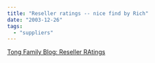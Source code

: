 ```yaml
---
title: "Reseller ratings -- nice find by Rich"
date: "2003-12-26"
tags: 
  - "suppliers"
---
```


[Tong Family Blog: Reseller RAtings](http://www.tongfamily.com/guide_to_pcs/001282.html "Tong Family Blog: Reseller RAtings")
